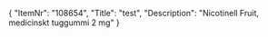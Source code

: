 {
  "ItemNr": "108654",
  "Title": "test",
  "Description": "Nicotinell Fruit, medicinskt tuggummi 2 mg"
}